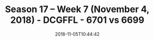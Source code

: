 ---
title: Season 17 – Week 7 (November 4, 2018) - DCGFFL - 6701 vs 6699
teams_score:
- team: 6701
  score:
- team: 6699
  score: 0
mvp: A. Payne (Power Orange), N. Kasparek (Pink)
game-ball: K. Fedak (Power Orange), S. Shaginaw (Pink)
season: 17
week: 7
date: '2018-11-05T10:44:42'
pageid: season-17-week-7-november-4-2018-6701-vs-6699
---